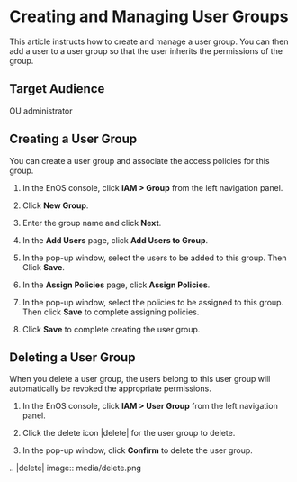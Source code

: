 # Creating and Managing User Groups

This article instructs how to create and manage a user group. You can then add a user to a user group so that the user inherits the permissions of the group.

## Target Audience

OU administrator


## Creating a User Group

You can create a user group and associate the access policies for this group.

1. In the EnOS console, click **IAM > Group** from the left navigation panel.  

2. Click **New Group**.

3. Enter the group name and click **Next**.

4. In the **Add Users** page, click **Add Users to Group**.

5. In the pop-up window, select the users to be added to this group. Then Click **Save**.

6. In the **Assign Policies** page, click **Assign Policies**.

7. In the pop-up window, select the policies to be assigned to this group. Then click **Save** to complete assigning policies.

8. Click **Save** to complete creating the user group.


## Deleting a User Group

When you delete a user group, the users belong to this user group will automatically be revoked the appropriate permissions.

1. In the EnOS console, click **IAM > User Group** from the left navigation panel.

2. Click the delete icon |delete| for the user group to delete.

3. In the pop-up window, click **Confirm** to delete the user group.

.. |delete| image:: media/delete.png

<!--end-->

